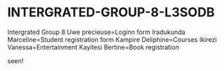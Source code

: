 # INTERGRATED-GROUP-8-L3SODB
 Intergrated Group 8
Uwe precieuse=Loginn form
Iradukunda Marceline=Student registration form
Kampire Deliphine=Courses
Ikirezi Vanessa=Entertainment
Kayitesi Bertine=Book registration



seen!

